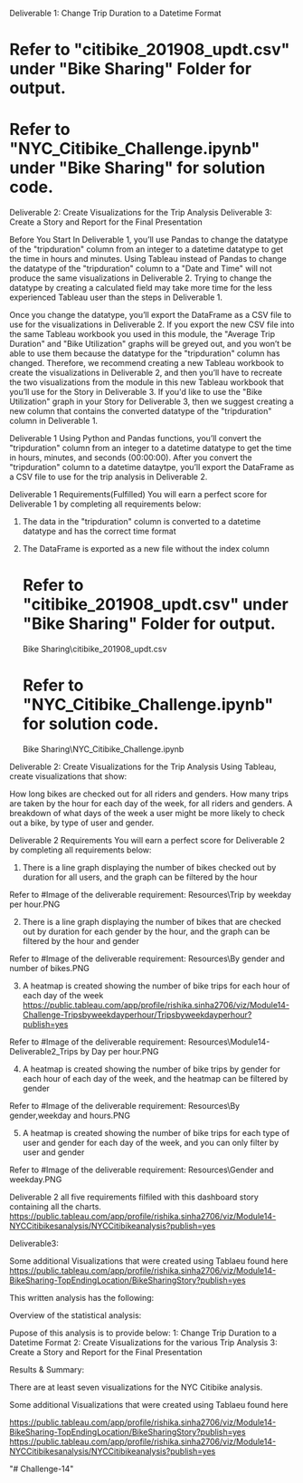 Deliverable 1: Change Trip Duration to a Datetime Format
   # Refer to "citibike_201908_updt.csv" under "Bike Sharing" Folder for output.
   # Refer to "NYC_Citibike_Challenge.ipynb" under "Bike Sharing" for solution code.
Deliverable 2: Create Visualizations for the Trip Analysis
Deliverable 3: Create a Story and Report for the Final Presentation

Before You Start
In Deliverable 1, you’ll use Pandas to change the datatype of the "tripduration" column from an integer to a datetime datatype to get the time in hours and minutes. Using Tableau instead of Pandas to change the datatype of the "tripduration" column to a "Date and Time" will not produce the same visualizations in Deliverable 2. Trying to change the datatype by creating a calculated field may take more time for the less experienced Tableau user than the steps in Deliverable 1.

Once you change the datatype, you’ll export the DataFrame as a CSV file to use for the visualizations in Deliverable 2. If you export the new CSV file into the same Tableau workbook you used in this module, the "Average Trip Duration" and "Bike Utilization" graphs will be greyed out, and you won’t be able to use them because the datatype for the "tripduration" column has changed. Therefore, we recommend creating a new Tableau workbook to create the visualizations in Deliverable 2, and then you’ll have to recreate the two visualizations from the module in this new Tableau workbook that you’ll use for the Story in Deliverable 3. If you'd like to use the "Bike Utilization" graph in your Story for Deliverable 3, then we suggest creating a new column that contains the converted datatype of the "tripduration" column in Deliverable 1.

Deliverable 1
Using Python and Pandas functions, you’ll convert the "tripduration" column from an integer to a datetime datatype to get the time in hours, minutes, and seconds (00:00:00). After you convert the "tripduration" column to a datetime dataytpe, you’ll export the DataFrame as a CSV file to use for the trip analysis in Deliverable 2.

Deliverable 1 Requirements(Fulfilled)
You will earn a perfect score for Deliverable 1 by completing all requirements below:

1. The data in the "tripduration" column is converted to a datetime datatype and has the correct time format
2. The DataFrame is exported as a new file without the index column

   # Refer to "citibike_201908_updt.csv" under "Bike Sharing" Folder for output.
   Bike Sharing\citibike_201908_updt.csv
   # Refer to "NYC_Citibike_Challenge.ipynb" for solution code.
   Bike Sharing\NYC_Citibike_Challenge.ipynb


Deliverable 2: Create Visualizations for the Trip Analysis
Using Tableau, create visualizations that show:

How long bikes are checked out for all riders and genders.
How many trips are taken by the hour for each day of the week, for all riders and genders.
A breakdown of what days of the week a user might be more likely to check out a bike, by type of user and gender.

Deliverable 2 Requirements
You will earn a perfect score for Deliverable 2 by completing all requirements below:

1. There is a line graph displaying the number of bikes checked out by duration for all users, and the graph can be filtered by the hour
    
Refer to #Image of the deliverable requirement: Resources\Trip by weekday per hour.PNG

2. There is a line graph displaying the number of bikes that are checked out by duration for each gender by the hour, and the graph can be filtered by the hour and gender
    
Refer to #Image of the deliverable requirement: Resources\By gender and number of bikes.PNG

3. A heatmap is created showing the number of bike trips for each hour of each day of the week https://public.tableau.com/app/profile/rishika.sinha2706/viz/Module14-Challenge-Tripsbyweekdayperhour/Tripsbyweekdayperhour?publish=yes
   
 Refer to #Image of the deliverable requirement: Resources\Module14- Deliverable2_Trips by Day per hour.PNG

4. A heatmap is created showing the number of bike trips by gender for each hour of each day of the week, and the heatmap can be filtered by gender
    
Refer to #Image of the deliverable requirement: Resources\By gender,weekday and hours.PNG

5. A heatmap is created showing the number of bike trips for each type of user and gender for each day of the week, and you can only filter by user and gender
   
Refer to #Image of the deliverable requirement: Resources\Gender and weekday.PNG

Deliverable 2 all five requirements filfiled with this dashboard story containing all the charts.
https://public.tableau.com/app/profile/rishika.sinha2706/viz/Module14-NYCCitibikesanalysis/NYCCitibikeanalysis?publish=yes



Deliverable3:

Some additional Visualizations that were created using Tablaeu found here
https://public.tableau.com/app/profile/rishika.sinha2706/viz/Module14-BikeSharing-TopEndingLocation/BikeSharingStory?publish=yes


This written analysis has the following:

Overview of the statistical analysis:

Pupose of this analysis is to provide below:
     1: Change Trip Duration to a Datetime Format
     2: Create Visualizations for the various Trip Analysis
     3: Create a Story and Report for the Final Presentation

Results & Summary:

There are at least seven visualizations for the NYC Citibike analysis.

Some additional Visualizations that were created using Tablaeu found here

https://public.tableau.com/app/profile/rishika.sinha2706/viz/Module14-BikeSharing-TopEndingLocation/BikeSharingStory?publish=yes
https://public.tableau.com/app/profile/rishika.sinha2706/viz/Module14-NYCCitibikesanalysis/NYCCitibikeanalysis?publish=yes




"# Challenge-14" 
